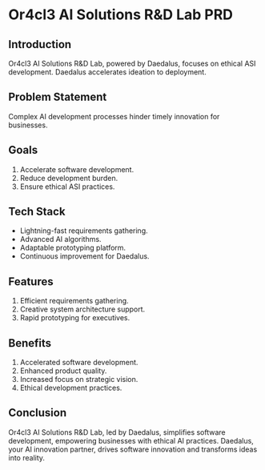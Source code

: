 # Or4cl3 AI Solutions R&D Lab PRD

## Introduction
Or4cl3 AI Solutions R&D Lab, powered by Daedalus, focuses on ethical ASI development. Daedalus accelerates ideation to deployment.

## Problem Statement
Complex AI development processes hinder timely innovation for businesses.

## Goals
1. Accelerate software development.
2. Reduce development burden.
3. Ensure ethical ASI practices.

## Tech Stack
- Lightning-fast requirements gathering.
- Advanced AI algorithms.
- Adaptable prototyping platform.
- Continuous improvement for Daedalus.

## Features
1. Efficient requirements gathering.
2. Creative system architecture support.
3. Rapid prototyping for executives.

## Benefits
1. Accelerated software development.
2. Enhanced product quality.
3. Increased focus on strategic vision.
4. Ethical development practices.

## Conclusion
Or4cl3 AI Solutions R&D Lab, led by Daedalus, simplifies software development, empowering businesses with ethical AI practices. Daedalus, your AI innovation partner, drives software innovation and transforms ideas into reality.
